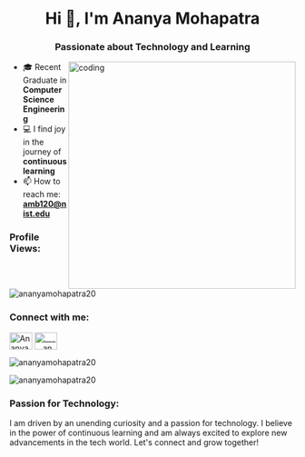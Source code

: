 <h1 align="center">Hi 👋, I'm Ananya Mohapatra</h1>
<h3 align="center">Passionate about Technology and Learning</h3>

<img align="right" alt="coding" width="400" src="https://media.tenor.com/S59bPkT0pqcAAAAC/programming.gif">

- 🎓 Recent Graduate in **Computer Science Engineering**
- 💻 I find joy in the journey of **continuous learning**
- 📫 How to reach me: **amb120@nist.edu**

<h3 align="left">Profile Views:</h3>
<p align="left">
  <img src="https://komarev.com/ghpvc/?username=ananyamohapatra20&label=Profile%20views&color=0e75b6&style=flat" alt="ananyamohapatra20" />
</p>

<h3 align="left">Connect with me:</h3>
<p align="left">
<a href="https://www.linkedin.com/in/ananya-mohapatra2002" target="blank"><img align="center" src="https://raw.githubusercontent.com/rahuldkjain/github-profile-readme-generator/master/src/images/icons/Social/linked-in-alt.svg" alt="Ananya Mohapatra LinkedIn" height="30" width="40" /></a>
<a href="https://instagram.com/_____ananyaa______" target="blank"><img align="center" src="https://raw.githubusercontent.com/rahuldkjain/github-profile-readme-generator/master/src/images/icons/Social/instagram.svg" alt="_____ananyaa______ Instagram" height="30" width="40" /></a>
</p>

<p><img align="center" src="https://github-readme-stats.vercel.app/api/top-langs?username=ananyamohapatra20&show_icons=true&locale=en&layout=compact" alt="ananyamohapatra20" /></p>

<p><img align="center" src="https://github-readme-streak-stats.herokuapp.com/?user=ananyamohapatra20&" alt="ananyamohapatra20" /></p>

<h3 align="left">Passion for Technology:</h3>
<p align="left">
I am driven by an unending curiosity and a passion for technology. I believe in the power of continuous learning and am always excited to explore new advancements in the tech world. Let's connect and grow together!
</p>
